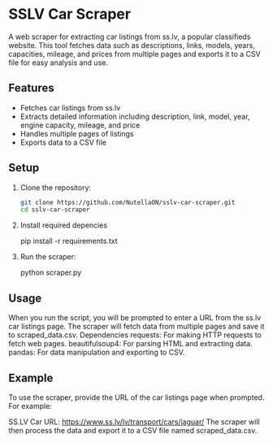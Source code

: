 # SSLV Car Scraper

A web scraper for extracting car listings from ss.lv, a popular classifieds website. This tool fetches data such as descriptions, links, models, years, capacities, mileage, and prices from multiple pages and exports it to a CSV file for easy analysis and use.

## Features

- Fetches car listings from ss.lv
- Extracts detailed information including description, link, model, year, engine capacity, mileage, and price
- Handles multiple pages of listings
- Exports data to a CSV file

## Setup

1. Clone the repository:
   ```bash
   git clone https://github.com/NutellaON/sslv-car-scraper.git
   cd sslv-car-scraper
2. Install required depencies

   pip install -r requirements.txt

4. Run the scraper:

   python scraper.py

## Usage
When you run the script, you will be prompted to enter a URL from the ss.lv car listings page.
The scraper will fetch data from multiple pages and save it to scraped_data.csv.
Dependencies
requests: For making HTTP requests to fetch web pages.
beautifulsoup4: For parsing HTML and extracting data.
pandas: For data manipulation and exporting to CSV.
## Example
To use the scraper, provide the URL of the car listings page when prompted. For example:

SS.LV Car URL: https://www.ss.lv/lv/transport/cars/jaguar/
The scraper will then process the data and export it to a CSV file named scraped_data.csv.
